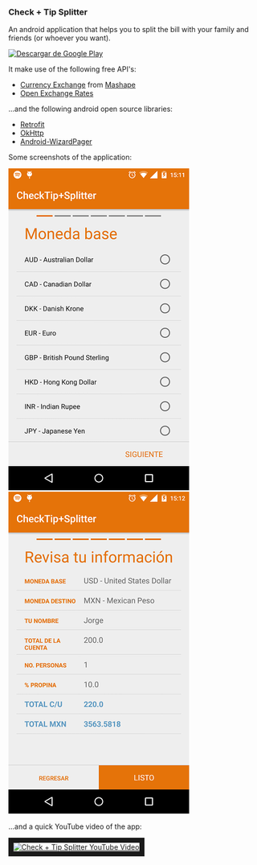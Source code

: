 ###  Check + Tip Splitter

An android application that helps you to split the bill with your family and friends (or whoever you want).

[![Descargar de Google Play](http://steverichey.github.io/google-play-badge-svg/img/en_get.svg)](https://play.google.com/store/apps/details?id=com.checktipsplitter)

It make use of the following free API's:

- [Currency Exchange](https://www.mashape.com/fyhao/currency-exchange) from [Mashape](https://www.mashape.com)
- [Open Exchange Rates](https://openexchangerates.org)

...and the following android open source libraries:

- [Retrofit](http://square.github.io/retrofit/)
- [OkHttp](http://square.github.io/okhttp/)
- [Android-WizardPager](https://github.com/romannurik/Android-WizardPager)

Some screenshots of the application:

![Image](https://raw.githubusercontent.com/lalongooo/checktipsplitter/master/screenshots/Screenshot_2015-07-23-15-11-54.png)
![Image](https://raw.githubusercontent.com/lalongooo/checktipsplitter/master/screenshots/Screenshot_2015-07-23-15-12-16.png)

...and a quick YouTube video of the app:

<a href="http://www.youtube.com/watch?feature=player_embedded&v=FfP3DCReYnU
" target="_blank"><img src="http://img.youtube.com/vi/FfP3DCReYnU/0.jpg" 
alt="Check + Tip Splitter YouTube Video" width="500" height="360" border="10" /></a>
